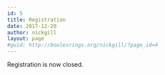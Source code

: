 ```yaml
---
id: 5
title: Registration
date: 2017-12-20
author: nickgill
layout: page
#guid: http://boolesrings.org/nickgill/?page_id=4
---
```


Registration is now closed.

<!--Registration is now open. Please complete the form below to register. The deadline for registration is 14th April 2023.-->

<!--iframe src="https://docs.google.com/forms/d/e/1FAIpQLSf4av-1VF-RkoR2MffueBaAMpaYnz1WT4T9GPutmUh6TJi12A/viewform" width="680" height="2060" frameborder="0" marginheight="0" marginwidth="0">Loading…</iframe-->

<!--<iframe src="https://forms.office.com/e/aPz5NETPi4" width="640" height="2039" frameborder="0" marginheight="0" marginwidth="0">Loading…</iframe>-->


<!--If the form doesn't display above, please follow this link: <a href = "https://forms.office.com/e/aPz5NETPi4">Registration form</a>-->
